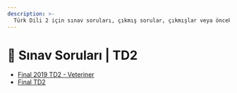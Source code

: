 ```yaml
---
description: >-
  Türk Dili 2 için sınav soruları, çıkmış sorular, çıkmışlar veya önceki senelerde çıkan sorular
---
```


# 📃 Sınav Soruları \| TD2

<!--YPackage.YGitbookIntegration-tarafından-otomatik-oluşturulmuştur-->

- [Final 2019 TD2 - Veteriner](Final%202019%20TD2%20-%20Veteriner.pdf)
- [Final TD2](Final%20TD2.jpeg)

<!--YPackage.YGitbookIntegration-tarafından-otomatik-oluşturulmuştur-->
